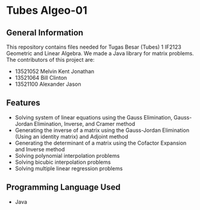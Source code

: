 # Tubes Algeo-01

## General Information
This repository contains files needed for Tugas Besar (Tubes) 1 IF2123 Geometric and Linear Algebra. 
We made a Java library for matrix problems.
The contributors of this project are:
- 13521052 Melvin Kent Jonathan
- 13521064 Bill Clinton
- 13521100 Alexander Jason

## Features
- Solving system of linear equations using the Gauss Elimination, Gauss-Jordan Elimination, Inverse, and Cramer method
- Generating the inverse of a matrix using the Gauss-Jordan Elimination (Using an identity matrix) and Adjoint method
- Generating the determinant of a matrix using the Cofactor Expansion and Inverse method
- Solving polynomial interpolation problems
- Solving bicubic interpolation problems
- Solving multiple linear regression problems

## Programming Language Used
- Java
